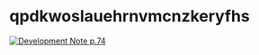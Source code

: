 # qpdkwoslauehrnvmcnzkeryfhs

[![Development Note p.74](https://img.youtube.com/vi/lV4hp6jKAew/0.jpg)](https://www.youtube.com/watch?v=lV4hp6jKAew)
